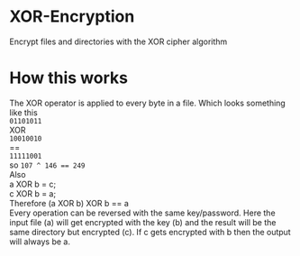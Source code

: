 # XOR-Encryption
Encrypt files and directories with the XOR cipher algorithm
# How this works
The XOR operator is applied to every byte in a file. Which looks something like this  
`01101011`  
   XOR  
`10010010`  
    ==  
`11111001`  
so `107 ^ 146 == 249`  
Also  
a XOR b = c;  
c XOR b = a;  
Therefore (a XOR b) XOR b == a  
Every operation can be reversed with the same key/password. Here the input file (a) will get encrypted with the key (b) and the result will be the same directory but encrypted (c).
If c gets encrypted with b then the output will always be a.

